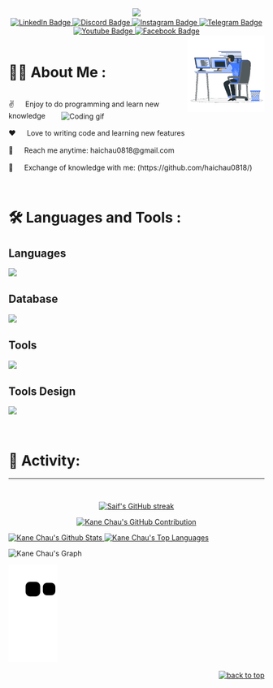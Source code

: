 
<div id="header" align="center">
  <img src="https://media.giphy.com/media/SHjOSDkKZ18qOHA5B5/giphy.gif" width="100"/>
</div>
<div id="badges" align="center">
  <a href="https://www.linkedin.com/in/h%E1%BA%A3i-ch%C3%A2u-0a4417201/">
    <img src="https://img.shields.io/badge/LinkedIn-blue?style=for-the-badge&logo=linkedin&logoColor=white" alt="LinkedIn Badge"/>
  </a>
    <a href="https://discordapp.com/users/915820523580166174">
    <img src="https://img.shields.io/badge/Discord-%235865F2.svg?style=for-the-badge&logo=discord&logoColor=white" alt="Discord Badge"/>
  </a>
      <a href="https://www.instagram.com/kanechau.me/">
    <img src="https://img.shields.io/badge/Instagram-%23E4405F.svg?style=for-the-badge&logo=Instagram&logoColor=white" alt="Instagram Badge"/>
  </a>
   <a href="https://t.me/kanechau">
    <img src="https://img.shields.io/badge/Telegram-2CA5E0?style=for-the-badge&logo=telegram&logoColor=white" alt="Telegram Badge"/>
  </a>
  <a href="https://www.youtube.com/channel/UCxoEfqmjnCrjydJyMIzMaQw">
    <img src="https://img.shields.io/badge/YouTube-%23FF0000.svg?style=for-the-badge&logo=YouTube&logoColor=white" alt="Youtube Badge"/>
  </a>
  <a href="https://www.facebook.com/haichau0818/">
    <img src="https://img.shields.io/badge/facebook-blue?style=for-the-badge&logo=facebook&logoColor=white" alt="Facebook Badge"/>
  </a>
</div>
<img align="right" src="https://github.com/haichau0818/haichau0818/blob/main/Right_Side.gif" width=30%>
</br>


# :woman_technologist: About Me :
<p>
 <img align="right" width="400" src="/assets/programmer.gif" alt="Coding gif" />
  <br/>
 ✌️ &emsp; Enjoy to do programming and learn new knowledge<br/><br/>
 ❤️ &emsp; Love to writing code and learning new features<br/><br/>
 📧 &emsp; Reach me anytime: haichau0818@gmail.com<br/><br/>
 💬 &emsp; Exchange of knowledge with me: (https://github.com/haichau0818/)

</p>

</br>

# :hammer_and_wrench: Languages and Tools :

<div>
  
## Languages
<p align="left">
  <a href="https://skillicons.dev">
    <img src="https://skillicons.dev/icons?i=dotnet,cs,react,nodejs,nextjs,py,nuxtjs,fastapi,express,nestjs,babel,bootstrap,css,jquery,pug,regex" />
  </a>
</p>

## Database
<p align="left">
  <a href="https://skillicons.dev">
    <img src="https://skillicons.dev/icons?i=mongodb,mysql,postgresql" />
  </a>
</p>

## Tools

<p align="left">
  <a href="https://skillicons.dev">
    <img src="https://skillicons.dev/icons?i=vscode,visualstudio,git,github,appwrite,docker,idea,postman,linux,powershell,nginx" />
  </a>
</p>

## Tools Design

<p align="left">
  <a href="https://skillicons.dev">
    <img src="https://skillicons.dev/icons?i=ai,pr,xd,figma" />
  </a>
</p>
<br/>

# :rowboat: Activity:

<hr/>
<br/>

<p align="center">
  <a href="https://github.com/haichau0818">
    <img src="https://github-readme-streak-stats.herokuapp.com/?user=haichau0818&theme=radical&border=7F3FBF&background=0D1117" alt="Saif's GitHub streak"/>
  </a>
</p>

<p align="center">
  <a href="https://github.com/haichau0818">
    <img src="https://github-profile-summary-cards.vercel.app/api/cards/profile-details?username=haichau0818&theme=radical" alt="Kane Chau's GitHub Contribution"/>
  </a>
</p>

<a> 
    <a href="https://github.com/haichau0818"><img alt="Kane Chau's Github Stats" src="https://denvercoder1-github-readme-stats.vercel.app/api?username=haichau0818&show_icons=true&count_private=true&theme=react&border_color=7F3FBF&bg_color=0D1117&title_color=F85D7F&icon_color=F8D866" height="192px" width="49.5%"/>
    </a>
  <a href="https://github.com/haichau0818"><img alt="Kane Chau's Top Languages" src="https://denvercoder1-github-readme-stats.vercel.app/api/top-langs/?username=haichau0818&langs_count=8&layout=compact&theme=react&border_color=7F3FBF&bg_color=0D1117&title_color=F85D7F&icon_color=F8D866" height="192px" width="49.5%"/></a>
  <br/>
</a>


![Kane Chau's Graph](https://github-readme-activity-graph.vercel.app/graph?username=haichau0818&custom_title=Kane%20Chau's%20GitHub%20Activity%20Graph&bg_color=0D1117&color=7F3FBF&line=7F3FBF&point=7F3FBF&area_color=FFFFFF&title_color=FFFFFF&area=true)


<img alt="github contribution snake animation" src="https://github.com/Carol42/Carol42/blob/output/github-contribution-grid-snake.svg">
<p align="right"><a href="#top"><img src="https://img.shields.io/static/v1?label&message=back+to+top&color=7E3ACE&style=flat&logo" alt="back to top" /></a></p>

<!--
**haichau0818/haichau0818** is a ✨ _special_ ✨ repository because its `README.md` (this file) appears on your GitHub profile.

Here are some ideas to get you started:

- 🔭 I’m currently working on ...
- 🌱 I’m currently learning ...
- 👯 I’m looking to collaborate on ...
- 🤔 I’m looking for help with ...
- 💬 Ask me about ...
- 📫 How to reach me: ...
- 😄 Pronouns: ...
- ⚡ Fun fact: ...
-->
